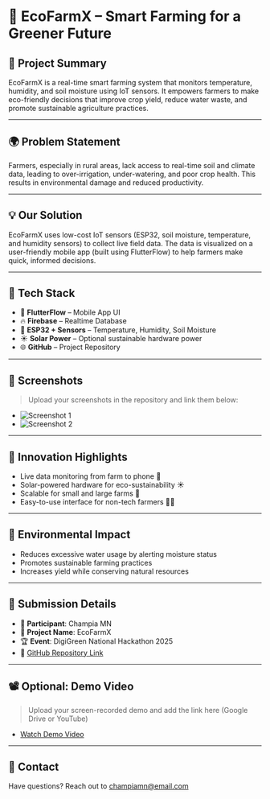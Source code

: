 # 🌱 EcoFarmX – Smart Farming for a Greener Future

## 🚀 Project Summary
EcoFarmX is a real-time smart farming system that monitors temperature, humidity, and soil moisture using IoT sensors. It empowers farmers to make eco-friendly decisions that improve crop yield, reduce water waste, and promote sustainable agriculture practices.

---

## 🌍 Problem Statement
Farmers, especially in rural areas, lack access to real-time soil and climate data, leading to over-irrigation, under-watering, and poor crop health. This results in environmental damage and reduced productivity.

---

## 💡 Our Solution
EcoFarmX uses low-cost IoT sensors (ESP32, soil moisture, temperature, and humidity sensors) to collect live field data. The data is visualized on a user-friendly mobile app (built using FlutterFlow) to help farmers make quick, informed decisions.

---

## 🔧 Tech Stack
- 📱 **FlutterFlow** – Mobile App UI
- 🔥 **Firebase** – Realtime Database
- 🧠 **ESP32 + Sensors** – Temperature, Humidity, Soil Moisture
- ☀️ **Solar Power** – Optional sustainable hardware power
- 🌐 **GitHub** – Project Repository

---

## 📸 Screenshots
> Upload your screenshots in the repository and link them below:
- ![Screenshot 1](screenshots/sensor-dashboard.png)
- ![Screenshot 2](screenshots/data-chart.png)

---

## 🧠 Innovation Highlights
- Live data monitoring from farm to phone 📲
- Solar-powered hardware for eco-sustainability ☀️
- Scalable for small and large farms 🌾
- Easy-to-use interface for non-tech farmers 👨‍🌾

---

## 🌱 Environmental Impact
- Reduces excessive water usage by alerting moisture status
- Promotes sustainable farming practices
- Increases yield while conserving natural resources

---

## 📝 Submission Details
- 👤 **Participant**: Champia MN
- 🧠 **Project Name**: EcoFarmX
- 🏆 **Event**: DigiGreen National Hackathon 2025
- 🔗 [GitHub Repository Link](https://github.com/YourUsername/YourRepoName)

---

## 📽️ Optional: Demo Video
> Upload your screen-recorded demo and add the link here (Google Drive or YouTube)
- [Watch Demo Video](https://drive.google.com/your-demo-link)

---

## 📩 Contact
Have questions? Reach out to champiamn@email.com
